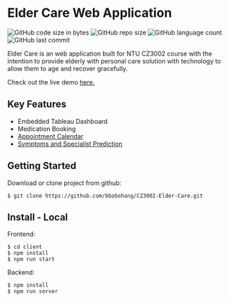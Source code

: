 # Elder Care Web Application
![GitHub code size in bytes](https://img.shields.io/github/languages/code-size/roydonauyr/CZ3002-Elder-Care)
![GitHub repo size](https://img.shields.io/github/repo-size/roydonauyr/CZ3002-Elder-Care)
![GitHub language count](https://img.shields.io/github/languages/count/roydonauyr/CZ3002-Elder-Care)
![GitHub last commit](https://img.shields.io/github/last-commit/roydonauyr/CZ3002-Elder-Care)

Elder Care is an web application built for NTU CZ3002 course with the intention to provide elderly with personal care solution with technology to allow them to age and recover gracefully.

Check out the live demo [here.](https://elder-care-ntu.herokuapp.com/)
## Key Features
- Embedded Tableau Dashboard
- Medication Booking 
- [Appointment Calendar](https://www.npmjs.com/package/react-big-calendar)
- [Symptoms and Specialist Prediction](https://apimedic.com/)

## Getting Started
Download or clone project from github:
```
$ git clone https://github.com/bbobohang/CZ3002-Elder-Care.git
```

## Install - Local

Frontend:
```
$ cd client
$ npm install
$ npm run start
```
Backend:
```
$ npm install
$ npm run server
```
